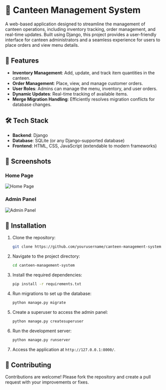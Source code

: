 # 🥗 Canteen Management System

A web-based application designed to streamline the management of canteen operations, including inventory tracking, order management, and real-time updates. Built using Django, this project provides a user-friendly interface for canteen administrators and a seamless experience for users to place orders and view menu details.

## 🚀 Features

- **Inventory Management**: Add, update, and track item quantities in the canteen.
- **Order Management**: Place, view, and manage customer orders.
- **User Roles**: Admins can manage the menu, inventory, and user orders.
- **Dynamic Updates**: Real-time tracking of available items.
- **Merge Migration Handling**: Efficiently resolves migration conflicts for database changes.

## 🛠️ Tech Stack

- **Backend**: Django
- **Database**: SQLite (or any Django-supported database)
- **Frontend**: HTML, CSS, JavaScript (extendable to modern frameworks)

## 📸 Screenshots

### Home Page
![Home Page](https://github.com/user-attachments/assets/b190face-66ae-42a9-9811-26e7ed457e60)

### Admin Panel
![Admin Panel](https://github.com/user-attachments/assets/c9c40241-cc40-4979-944c-92e67a733399)

## 🚀 Installation

1. Clone the repository:
   ```bash
   git clone https://github.com/yourusername/canteen-management-system.git
   ```

2. Navigate to the project directory:
   ```bash
   cd canteen-management-system
   ```

3. Install the required dependencies:
   ```bash
   pip install -r requirements.txt
   ```

4. Run migrations to set up the database:
   ```bash
   python manage.py migrate
   ```

5. Create a superuser to access the admin panel:
   ```bash
   python manage.py createsuperuser
   ```

6. Run the development server:
   ```bash
   python manage.py runserver
   ```

7. Access the application at `http://127.0.0.1:8000/`.

## 🤝 Contributing

Contributions are welcome! Please fork the repository and create a pull request with your improvements or fixes.

